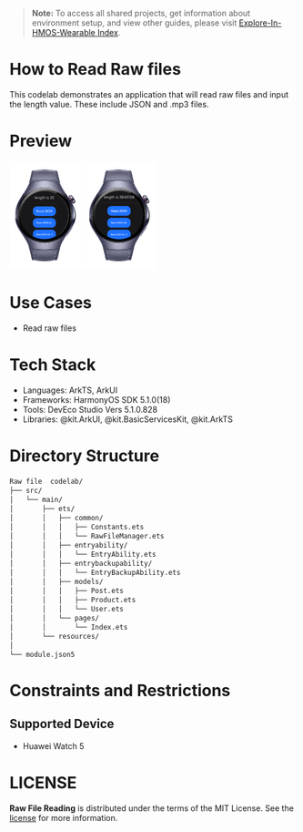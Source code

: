 > **Note:** To access all shared projects, get information about environment setup, and view other guides, please visit [Explore-In-HMOS-Wearable Index](https://github.com/Explore-In-HMOS-Wearable/hmos-index).

# How to Read Raw files

This codelab demonstrates an application that will read raw files and input the length value. These include JSON and
.mp3 files.

# Preview
<div>
<img src="screenshot/ss1.png" width="25%" />
<img src="screenshot/ss2.png" width="25%" />
</div>

# Use Cases
- Read raw files

# Tech Stack

* Languages: ArkTS, ArkUI
* Frameworks: HarmonyOS SDK 5.1.0(18)
* Tools: DevEco Studio Vers 5.1.0.828
* Libraries: @kit.ArkUI, @kit.BasicServicesKit, @kit.ArkTS

# Directory Structure
```
Raw file  codelab/
├── src/
│   └── main/
│       ├── ets/
│       │   ├── common/
│       │   │   ├── Constants.ets
│       │   │   └── RawFileManager.ets
│       │   ├── entryability/
│       │   │   └── EntryAbility.ets
│       │   ├── entrybackupability/
│       │   │   └── EntryBackupAbility.ets
│       │   ├── models/
│       │   │   ├── Post.ets
│       │   │   ├── Product.ets
│       │   │   └── User.ets
│       │   └── pages/
│       │       └── Index.ets
│       └── resources/
│
└── module.json5
```

# Constraints and Restrictions
## Supported Device
- Huawei Watch 5

# LICENSE
**Raw File Reading** is distributed under the terms of the MIT License.
See the [license](/LICENSE) for more information.